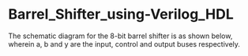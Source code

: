 # Barrel_Shifter_using-Verilog_HDL
The schematic diagram for the 8-bit barrel shifter is as shown below, wherein a, b and y are the input, control and output buses respectively.

